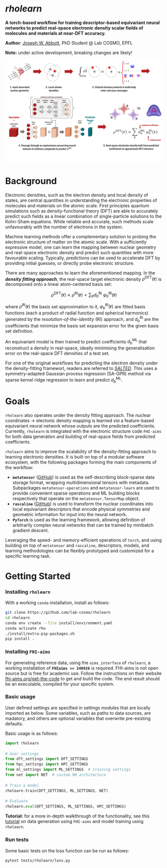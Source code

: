 # *rholearn*

**A torch-based workflow for training descriptor-based equivariant neural networks to predict real-space electronic density scalar fields of molecules and materials at near-DFT accuracy.**

**Author**: [Joseph W. Abbott](https://linktr.ee/josephabbott), PhD Student @ Lab COSMO, EPFL

**Note:** under active development, breaking changes are likely!

![rholearn workflow summary](example/assets/rholearn.png)

# Background

Electronic densities, such as the electron density and local density of states, are central quantities in understanding the electronic properties of molecules and materials on the atomic scale. First principles quantum simulations such as density-functional theory (DFT) are able to accurately predict such fields as a linear combination of single-particle solutions to the Kohn-Sham equations. While reliable and accurate, such methods scale unfavourably with the number of electrons in the system. 

Machine learning methods offer a complementary solution to probing the electronic structure of matter on the atomic scale. With a sufficiently expressive model, one can learn the mapping between nuclear geometry and real-space electronic density and predict such quantities with more favourable scaling. Typically, predictions can be used to accelerate DFT by providing initial guesses, or directly probe electronic structure.

There are many approaches to learn the aforementioned mapping. In the ***density fitting approach***, the real-space target electronic density $\rho^{\text{DFT}}(\mathbf{r})$ is decomposed onto a linear atom-centered basis set:

$$
\rho^{\text{DFT}}(\mathbf{r}) \approx \rho^{\text{RI}}(\mathbf{r}) = \sum_{b} d_b^{\text{RI}} \ \varphi_b^{\text{RI}}(\mathbf{r})
$$

where $\rho^{\text{RI}}(\mathbf{r})$ the basis set approximation to it, $\varphi_b^{\text{RI}}(\mathbf{r})$ are fitted basis functions (each a product of radial function and spherical harmonics) generated by the *resolution-of-the-identity* (RI) approach, and $d_b^{\text{RI}}$ are the coefficients that minimize the basis set expansion error for the given basis set definition.

An equivariant model is then trained to predict coefficients $d_b^{\text{ML}}$ that reconstruct a density in real-space, ideally minimising the generalisation error on the real-space DFT densities of a test set.

For one of the original workflows for predicting the electron density under the density-fitting frameworl, readers are referred to [*SALTED*](https://github.com/andreagrisafi/SALTED). This uses a symmetry-adapted Gaussian process regression (SA-GPR) method via sparse kernel ridge regression to learn and predict $d_b^{\text{ML}}$.

# Goals

`rholearn` also operates under the density fitting approach. The nuclear coordinates $\to$ electonic density mapping is learned *via* a feature-based equivariant neural network whose outputs are the predicted coefficients. Currently, `rholearn` is integrated with the electronic structure code `FHI-aims` for both data generation and building of real-space fields from predicted coefficients.

`rholearn` aims to improve the scalability of the density-fitting approach to learning electronic densities. It is built on top of a modular software ecosystem, with the following packages forming the main components of the workflow:

* **`metatensor`** ([GitHub](https://github.com/lab-cosmo/metatensor)) is used as the self-describing block-sparse data storage format, wrapping multidimensional tensors with metadata. Subpackages `metatensor-operations` and `metatensor-learn` are used to provide convenient sparse operations and ML building blocks respectively that operate on the `metatensor.TensorMap` object.
* **`rascaline`** ([GitHub](https://github.com/luthaf/rascaline)) is used to transform the nuclear coordinates into local equivariant descriptors that encode physical symmetries and geometric information for input into the neural network.
* **`PyTorch`** is used as the learning framework, allowing definition of arbitrarily complex neural networks that can be trained by minibatch gradient descent.

Leveraging the speed- and memory-efficient operations of `torch`, and using building on top of `metatensor` and `rascaline`, descriptors, models, and learning methodologies can be flexibly prototyped and customized for a specific learning task.


# Getting Started

### Installing `rholearn`

With a working `conda` installation, install as follows:
```bash
git clone https://github.com/lab-cosmo/rholearn
cd rholearn
conda env create --file install/environment.yaml
conda activate rho
./install/extra-pip-packages.sh
pip install .
```

### Installing `FHI-aims`

For generating reference data, using the `aims_interface` of `rholearn`, a working installation of **`FHIaims >= 240926`** is required. FHI-aims is not open source but is free for academic use. Follow the instructions on their website [fhi-aims.org/get-the-code](https://fhi-aims.org/get-the-code/) to get and build the code. The end result should be an executable, compiled for your specific system.


### Basic usage

User defined settings are specified in settings modules that are locally imported as below. Some variables, such as paths to data sources, are madatory, and others are optional variables that overwrite pre-existing defaults.

Basic usage is as follows:

```python
import rholearn

# User settings
from dft_settings import DFT_SETTINGS
from hpc_settings import HPC_SETTINGS
from ml_settings import ML_SETTINGS  # training settings
from net import NET  # custom NN architecture

# Train a model
rholearn.train(DFT_SETTINGS, ML_SETTINGS, NET)

# Evaluate
rholearn.eval(DFT_SETTINGS, ML_SETTINGS, HPC_SETTINGS)
```

**Tutorial:** for a more in-depth walkthrough of the functionality, see this [tutorial](example/rholearn-aims-tutorial/) on data generation using `FHI-aims` and model training using `rholearn`.


### Run tests

Some basic tests on the loss function can be run as follows:

```bash
pytest tests/rholearn/loss.py
```